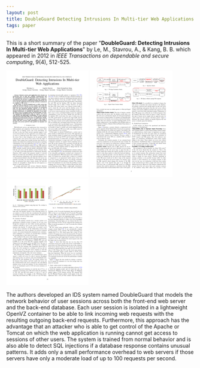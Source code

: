```yaml
---
layout: post
title: DoubleGuard Detecting Intrusions In Multi-tier Web Applications
tags: paper
---
```



This is a short summary of the paper "**DoubleGuard: Detecting Intrusions In Multi-tier Web Applications**" by Le, M., Stavrou, A., & Kang, B. B. which appeared in 2012 in *IEEE Transactions on dependable and secure computing*, 9(4), 512-525.

![page 1](../assets/doubleguard-0.png)
![page 2](../assets/doubleguard-4.png)
![page 3](../assets/doubleguard-9.png)

The authors developed an IDS system named DoubleGuard that models the network behavior of user sessions across both the front-end web server and the back-end database. Each user session is isolated in a lightweight OpenVZ container to be able to link incoming web requests with the resulting outgoing back-end requests. Furthermore, this approach has the advantage that an attacker who is able to get control of the Apache or Tomcat on which the web application is running cannot get access to sessions of other users. The system is trained from normal behavior and is also able to detect SQL injections if a database response contains unusual patterns. It adds only a small performance overhead to web servers if those servers have only a moderate load of up to 100 requests per second.

